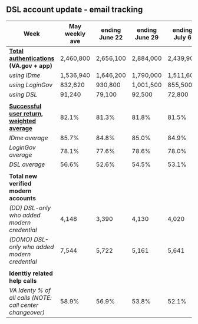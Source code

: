 
## DSL account update - email tracking

| **Week** | May weekly ave | ending June 22 | ending June 29 | ending July 6 | ending July 13 | ending July 20 |
| ----- | ----- | ----- | ----- | ----- | ----- | ----- |
| [**Total authentications**](https://vagov.ddog-gov.com/dashboard/e3q-6kp-9r4/vagov-identity-stats-public?fromUser=false&refresh_mode=paused&view=spans&from_ts=1751256000000&to_ts=1751860799999&live=false&tile_focus=7610752030488616) **(VA.gov \+ app)** | 2,460,800 | 2,656,100 | 2,884,000 | 2,439,900 | 2,897,800 | 2,911,400 |
| *using IDme* | 1,536,940 | 1,646,200 | 1,790,000 | 1,511,600 | 1,789,500 | 1,801,200 |
| *using LoginGov* | 832,620 | 930,800 | 1,001,500 | 855,500 | 1,020,400 | 1,026,400 |
| *using DSL* | 91,240 | 79,100 | 92,500 | 72,800 | 87,900 | 83,800 |
|  |  |  |  |  |  |  |
| [**Successful user return, weighted average**](https://vagov.ddog-gov.com/dashboard/e3q-6kp-9r4/vagov-identity-stats-public?fromUser=false&refresh_mode=paused&view=spans&from_ts=1751256000000&to_ts=1751860799999&live=false&tile_focus=1923774624262032) | 82.1% | 81.3% | 81.8% | 81.5% | 81.0% | 79.8% |
| *IDme average* | 85.7% | 84.8% | 85.0% | 84.9% | 84.2% | 82.3% |
| *LoginGov average* | 78.1% | 77.6% | 78.6% | 78.0% | 78.1% | 78.0% |
| *DSL average* | 56.6% | 52.6% | 54.5% | 53.1% | 49.2% | 48.0% |
|  |  |  |  |  |  |  |
| **Total new verified modern accounts** |  |  |  |  |  |  |
| *(DD) DSL-only who added modern credential* | 4,148 | 3,390 | 4,130 | 4,020 | 4,520 | 3,500 |
| *(DOMO) DSL-only who added modern credential* | 7,544 | 5,722 | 5,161 | 5,641 | \-- | \-- |
|  |  |  |  |  |  |  |
| **Identtiy related help calls** |  |  |  |  |  |  |
| *VA Identy % of all calls (NOTE: call center changeover)* | 58.9% | 56.9% | 53.8% | 52.1% | 60.4% | 55.5% |


